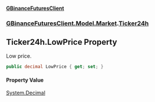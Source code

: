 #### [GBinanceFuturesClient](./index.md 'index')
### [GBinanceFuturesClient.Model.Market](./GBinanceFuturesClient-Model-Market.md 'GBinanceFuturesClient.Model.Market').[Ticker24h](./GBinanceFuturesClient-Model-Market-Ticker24h.md 'GBinanceFuturesClient.Model.Market.Ticker24h')
## Ticker24h.LowPrice Property
Low price.  
```csharp
public decimal LowPrice { get; set; }
```
#### Property Value
[System.Decimal](https://docs.microsoft.com/en-us/dotnet/api/System.Decimal 'System.Decimal')  
